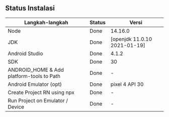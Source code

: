 ## Status Instalasi

| Langkah-langkah                           | Status | Versi                       |
| ----------------------------------------- | ------ | --------------------------- |
| Node                                      | Done   | 14.16.0                     |
| JDK                                       | Done   |[openjdk 11.0.10 2021-01-19] |
| Android Studio                            | Done   | 4.1.2                       |
| SDK                                       | Done   | 30                          |
| ANDROID_HOME & Add platform-tools to Path | Done   | -                           |
| Android Emulator (opt)                    | Done   | pixel 4 API 30              |
| Create Project RN using npx               | Done   | -                           |
| Run Project on Emulator / Device          | Done   | -                           |
